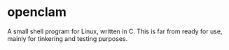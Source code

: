 # openclam

A small shell program for Linux, written in C. This is far from ready for use, mainly for tinkering and testing purposes.
